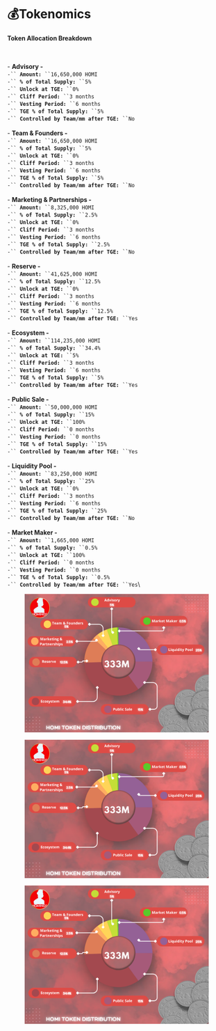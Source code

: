 # 💰Tokenomics

**Token Allocation Breakdown**

\
\
\- **Advisory -** \
&#x20;   `-`` `**`Amount:`**` ``16,650,000 HOMI`\
&#x20;   `-`` `**`% of Total Supply:`**` ``5%`\
&#x20;   `-`` `**`Unlock at TGE:`**` ``0%`\
&#x20;   `-`` `**`Cliff Period:`**` ``3 months`\
&#x20;   `-`` `**`Vesting Period:`**` ``6 months`\
&#x20;   `-`` `**`TGE % of Total Supply:`**` ``5%`\
&#x20;   `-`` `**`Controlled by Team/mm after TGE:`**` ``No`\
\
\- **Team & Founders -** \
&#x20;   `-`` `**`Amount:`**` ``16,650,000 HOMI`\
&#x20;   `-`` `**`% of Total Supply:`**` ``5%`\
&#x20;   `-`` `**`Unlock at TGE:`**` ``0%`\
&#x20;   `-`` `**`Cliff Period:`**` ``3 months`\
&#x20;   `-`` `**`Vesting Period:`**` ``6 months`\
&#x20;   `-`` `**`TGE % of Total Supply:`**` ``5%`\
&#x20;   `-`` `**`Controlled by Team/mm after TGE:`**` ``No`\
\
\- **Marketing & Partnerships -**\
&#x20;   `-`` `**`Amount:`**` ``8,325,000 HOMI`\
&#x20;   `-`` `**`% of Total Supply:`**` ``2.5%`\
&#x20;   `-`` `**`Unlock at TGE:`**` ``0%`\
&#x20;   `-`` `**`Cliff Period:`**` ``3 months`\
&#x20;   `-`` `**`Vesting Period:`**` ``6 months`\
&#x20;   `-`` `**`TGE % of Total Supply:`**` ``2.5%`\
&#x20;   `-`` `**`Controlled by Team/mm after TGE:`**` ``No`\
\
\- **Reserve -**\
&#x20;   `-`` `**`Amount:`**` ``41,625,000 HOMI`\
&#x20;   `-`` `**`% of Total Supply:`**` ``12.5%`\
&#x20;   `-`` `**`Unlock at TGE:`**` ``0%`\
&#x20;   `-`` `**`Cliff Period:`**` ``3 months`\
&#x20;   `-`` `**`Vesting Period:`**` ``6 months`\
&#x20;   `-`` `**`TGE % of Total Supply:`**` ``12.5%`\
&#x20;   `-`` `**`Controlled by Team/mm after TGE:`**` ``Yes`\
\
\- **Ecosystem -** \
&#x20;   `-`` `**`Amount:`**` ``114,235,000 HOMI`\
&#x20;   `-`` `**`% of Total Supply:`**` ``34.4%`\
&#x20;   `-`` `**`Unlock at TGE:`**` ``5%`\
&#x20;   `-`` `**`Cliff Period:`**` ``3 months`\
&#x20;   `-`` `**`Vesting Period:`**` ``6 months`\
&#x20;   `-`` `**`TGE % of Total Supply:`**` ``5%`\
&#x20;   `-`` `**`Controlled by Team/mm after TGE:`**` ``Yes`\
\
\- **Public Sale -**\
&#x20;   `-`` `**`Amount:`**` ``50,000,000 HOMI`\
&#x20;   `-`` `**`% of Total Supply:`**` ``15%`\
&#x20;   `-`` `**`Unlock at TGE:`**` ``100%`\
&#x20;   `-`` `**`Cliff Period:`**` ``0 months`\
&#x20;   `-`` `**`Vesting Period:`**` ``0 months`\
&#x20;   `-`` `**`TGE % of Total Supply:`**` ``15%`\
&#x20;   `-`` `**`Controlled by Team/mm after TGE:`**` ``Yes`\
\
\- **Liquidity Pool -**\
&#x20;   `-`` `**`Amount:`**` ``83,250,000 HOMI`\
&#x20;   `-`` `**`% of Total Supply:`**` ``25%`\
&#x20;   `-`` `**`Unlock at TGE:`**` ``0%`\
&#x20;   `-`` `**`Cliff Period:`**` ``3 months`\
&#x20;   `-`` `**`Vesting Period:`**` ``6 months`\
&#x20;   `-`` `**`TGE % of Total Supply:`**` ``25%`\
&#x20;   `-`` `**`Controlled by Team/mm after TGE:`**` ``No`\
\
\- **Market Maker -**\
&#x20;    `-`` `**`Amount:`**` ``1,665,000 HOMI`\
&#x20;   `-`` `**`% of Total Supply:`**` ``0.5%`\
&#x20;   `-`` `**`Unlock at TGE:`**` ``100%`\
&#x20;   `-`` `**`Cliff Period:`**` ``0 months`\
&#x20;   `-`` `**`Vesting Period:`**` ``0 months`\
&#x20;   `-`` `**`TGE % of Total Supply:`**` ``0.5%`\
&#x20;   `-`` `**`Controlled by Team/mm after TGE:`**` ``Yes`\


<figure><img src="../../.gitbook/assets/pur.png" alt=""><figcaption></figcaption></figure>

<figure><img src="../../.gitbook/assets/pur.png" alt=""><figcaption></figcaption></figure>

<figure><img src="../../.gitbook/assets/pur.png" alt=""><figcaption></figcaption></figure>
